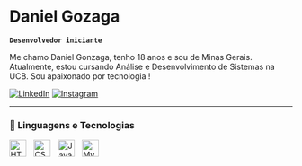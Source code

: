 #  Daniel Gozaga

**`Desenvolvedor iniciante`**

Me chamo Daniel Gonzaga, tenho 18 anos e sou de Minas Gerais. Atualmente, estou cursando Análise e Desenvolvimento de Sistemas na UCB. Sou apaixonado por tecnologia ! 

 [![LinkedIn](https://img.shields.io/badge/LinkedIn-0A66C2?style=flat&logo=linkedin&logoColor=white)](www.linkedin.com/in/daniel-gonzaga-a122732b4)
[![Instagram](https://img.shields.io/badge/Instagram-E4405F?style=flat&logo=instagram&logoColor=white)](https://www.instagram.com/gonzagaa_10/)

---

### 🤖 Linguagens e Tecnologias

<img 
    align="left" 
    alt="HTML"
    title="HTML" 
    width="30px" 
    style="padding-right: 10px;" 
    src="https://cdn.jsdelivr.net/gh/devicons/devicon@latest/icons/html5/html5-original.svg" 
/>
<img 
    align="left" 
    alt="CSS" 
    title="CSS"
    width="30px" 
    style="padding-right: 10px;" 
    src="https://cdn.jsdelivr.net/gh/devicons/devicon@latest/icons/css3/css3-original.svg" 
/>
<img 
    align="left" 
    alt="JavaScript" 
    title="JavaScript"
    width="30px" 
    style="padding-right: 10px;" 
    src="https://cdn.jsdelivr.net/gh/devicons/devicon@latest/icons/javascript/javascript-original.svg" 
/>

<img
   align="left" 
    alt="MySQL" 
    title="MySQL"
    width="30px" 
    style="padding-right: 10px;" 
    scr="https://raw.githubusercontent.com/devicons/devicon/ca28c779441053191ff11710fe24a9e6c23690d6/icons/mysql/mysql-original-wordmark.svg"
/>
